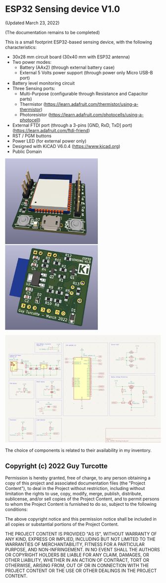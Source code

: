 # ESP32 Sensing device V1.0

(Updated March 23, 2022)

(The documentation remains to be completed)

This is a small footprint ESP32-based sensing device, with the following characteristics:

- 30x28 mm circuit board (30x40 mm with ESP32 antenna)
- Two power modes:
    - Battery (AAx2) (through external battery case)
    - External 5 Volts power support (through power only Micro USB-B port)
- Battery level monitoring circuit
- Three Sensing ports:
    - Multi-Purpose (configurable through Resistance and Capacitor parts)
    - Thermistor (https://learn.adafruit.com/thermistor/using-a-thermistor)
    - Photoresistor (https://learn.adafruit.com/photocells/using-a-photocell)
- External FTDI port (through a 3-pins [GND, RxD, TxD] port) (https://learn.adafruit.com/ftdi-friend)
- RST / PGM buttons
- Power LED (for external power only)
- Designed with KiCAD V6.0.4 (https://www.kicad.org)
- Public Domain

<img src="pictures/Front_3D.png" alt="picture" width="300"/>&nbsp;&nbsp;&nbsp;&nbsp;<img src="pictures/Back_3D.png" alt="picture" width="300"/>

<img src="pictures/Schematic.png" alt="picture" width="612"/>

The choice of components is related to their availability in my inventory. 

## Copyright (c) 2022 Guy Turcotte

Permission is hereby granted, free of charge, to any person obtaining a copy of this project and associated documentation files (the "Project Content"), to deal in the Project without restriction, including without limitation the rights to use, copy, modify, merge, publish, distribute, sublicense, and/or sell copies of the Project Content, and to permit persons to whom the Project Content is furnished to do so, subject to the following conditions:

The above copyright notice and this permission notice shall be included in all copies or substantial portions of the Project Content.

THE PROJECT CONTENT IS PROVIDED "AS IS", WITHOUT WARRANTY OF ANY KIND, EXPRESS OR IMPLIED, INCLUDING BUT NOT LIMITED TO THE WARRANTIES OF MERCHANTABILITY, FITNESS FOR A PARTICULAR PURPOSE, AND NON-INFRINGEMENT. IN NO EVENT SHALL THE AUTHORS OR COPYRIGHT HOLDERS BE LIABLE FOR ANY CLAIM, DAMAGES, OR OTHER LIABILITY, WHETHER IN AN ACTION OF CONTRACT, TORT OR OTHERWISE, ARISING FROM, OUT OF OR IN CONNECTION WITH THE PROJECT CONTENT OR THE USE OR OTHER DEALINGS IN THE PROJECT CONTENT.